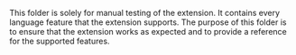This folder is solely for manual testing of the extension. It contains every language feature that the extension supports. The purpose of this folder is to ensure that the extension works as expected and to provide a reference for the supported features.